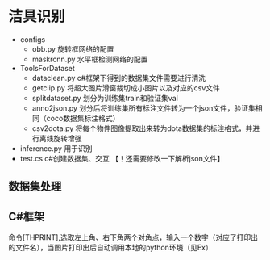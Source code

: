 # 洁具识别

- configs
  - obb.py 旋转框网络的配置
  - maskrcnn.py 水平框检测网络的配置
- ToolsForDataset
  - dataclean.py c#框架下得到的数据集文件需要进行清洗
  - getclip.py 将超大图片滑窗裁切成小图片以及对应的csv文件
  - splitdataset.py 划分为训练集train和验证集val
  - anno2json.py 划分后将训练集所有标注文件转为一个json文件，验证集相同（coco数据集标注格式）
  - csv2dota.py 将每个物件图像提取出来转为dota数据集的标注格式，并进行离线旋转增强
- inference.py 用于识别
- test.cs c#创建数据集、交互 【！还需要修改一下解析json文件】

## 数据集处理

## C#框架

命令[THPRINT],选取左上角、右下角两个对角点，输入一个数字（对应了打印出的文件名），当图片打印出后自动调用本地的python环境（见Ex）
